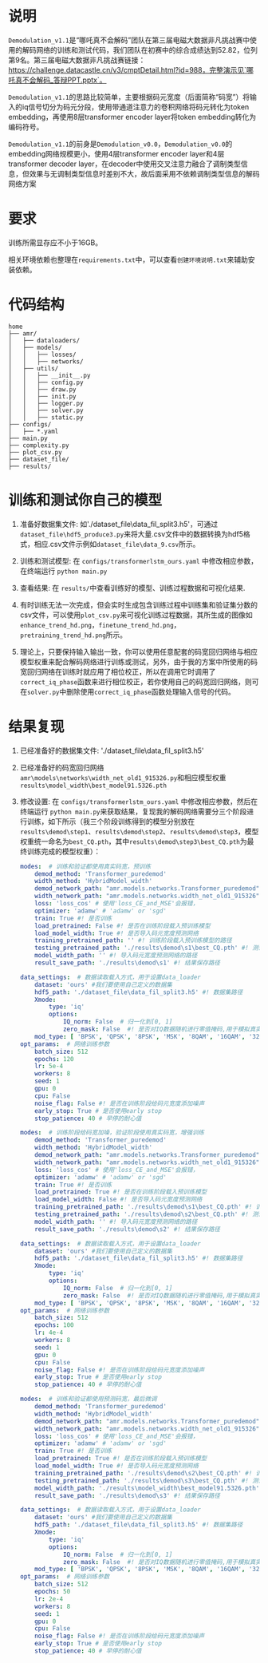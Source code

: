 # 说明
`Demodulation_v1.1`是“哪吒真不会解码”团队在第三届电磁大数据非凡挑战赛中使用的解码网络的训练和测试代码，我们团队在初赛中的综合成绩达到52.82，位列第9名。第三届电磁大数据非凡挑战赛链接：https://challenge.datacastle.cn/v3/cmptDetail.html?id=988，完整演示见`哪吒真不会解码_答辩PPT.pptx`。

`Demodulation_v1.1`的思路比较简单，主要根据码元宽度（后面简称“码宽”）将输入的iq信号切分为码元分段，使用带通道注意力的卷积网络将码元转化为token embedding，再使用8层transformer encoder layer将token embedding转化为编码符号。

`Demodulation_v1.1`的前身是`Demodulation_v0.0`，`Demodulation_v0.0`的embedding网络规模更小，使用4层transformer encoder layer和4层transformer decoder layer，在decoder中使用交叉注意力融合了调制类型信息，但效果与无调制类型信息时差别不大，故后面采用不依赖调制类型信息的解码网络方案

# 要求
训练所需显存应不小于16GB。

相关环境依赖也整理在`requirements.txt`中，可以查看`创建环境说明.txt`来辅助安装依赖。

# 代码结构
``` 
home
├── amr/
│   ├── dataloaders/
│   ├── models/
│   │   ├── losses/
│   │   ├── networks/
│   ├── utils/
│   │   ├── __init__.py
│   │   ├── config.py
│   │   ├── draw.py
│   │   ├── init.py
│   │   ├── logger.py
│   │   ├── solver.py
│   │   ├── static.py
├── configs/
│   ├── *.yaml
├── main.py
├── complexity.py
├── plot_csv.py
├── dataset_file/
├── results/
```

# 训练和测试你自己的模型
1. 准备好数据集文件: 如'./dataset_file\data_fil_split3.h5'，可通过`dataset_file\hdf5_produce3.py`来将大量.csv文件中的数据转换为hdf5格式，相应.csv文件示例如`dataset_file\data_9.csv`所示。

2. 训练和测试模型: 在 `configs/transformerlstm_ours.yaml` 中修改相应参数，在终端运行 `python main.py`

3. 查看结果: 在 `results/`中查看训练好的模型、训练过程数据和可视化结果. 

4. 有时训练无法一次完成，但会实时生成包含训练过程中训练集和验证集分数的csv文件，可以使用`plot_csv.py`来可视化训练过程数据，其所生成的图像如`enhance_trend_hd.png`，`finetune_trend_hd.png`，`pretraining_trend_hd.png`所示。

5. 理论上，只要保持输入输出一致，你可以使用任意配套的码宽回归网络与相应模型权重来配合解码网络进行训练或测试，另外，由于我的方案中所使用的码宽回归网络在训练时就应用了相位校正，所以在调用它时调用了`correct_iq_phase`函数来进行相位校正，若你使用自己的码宽回归网络，则可在`solver.py`中删除使用`correct_iq_phase`函数处理输入信号的代码。


# 结果复现
1. 已经准备好的数据集文件: './dataset_file\data_fil_split3.h5'

2. 已经准备好的码宽回归网络`amr\models\networks\width_net_old1_915326.py`和相应模型权重`results\model_width\best_model91.5326.pth`

3. 修改设置: 在 `configs/transformerlstm_ours.yaml` 中修改相应参数，然后在终端运行 `python main.py`来获取结果，复现我的解码网络需要分三个阶段进行训练，如下所示（我三个阶段训练得到的模型分别放在`results\demod\step1`、`results\demod\step2`、`results\demod\step3`，模型权重统一命名为`best_CQ.pth`，其中`results\demod\step3\best_CQ.pth`为最终训练完成的模型权重）：

    ```yaml for step1
    modes:  # 训练和验证都使用真实码宽，预训练
        demod_method: 'Transformer_puredemod'
        width_method: 'HybridModel_width'
        demod_network_path: "amr.models.networks.Transformer_puredemod"
        width_network_path: "amr.models.networks.width_net_old1_915326"
        loss: 'loss_cos' # 使用'loss_CE_and_MSE'会报错，
        optimizer: 'adamw' # 'adamw' or 'sgd'
        train: True #! 是否训练
        load_pretrained: False #! 是否在训练阶段载入预训练模型
        load_model_width: True #! 是否导入码元宽度预测网络
        training_pretrained_path: '' #! 训练阶段载入预训练模型的路径
        testing_pretrained_path: './results\demod\s1\best_CQ.pth' #! 测试阶段载入预训练模型的路径
        model_width_path: '' #! 导入码元宽度预测网络的路径
        result_save_path: './results\demod\s1' #! 结果保存路径

    data_settings:  # 数据读取载入方式，用于设置data_loader
        dataset: 'ours' #我们要使用自己定义的数据集
        hdf5_path: './dataset_file\data_fil_split3.h5' #! 数据集路径
        Xmode:
            type: 'iq'
            options:
                IQ_norm: False  # 归一化到[0, 1]
                zero_mask: False  #! 是否对IQ数据随机进行零值掩码,用于模拟真实场景中的数据缺失或增强模型的鲁棒性
        mod_type: [ 'BPSK', 'QPSK', '8PSK', 'MSK', '8QAM', '16QAM', '32QAM', '8APSK', '16APSK', '32APSK','others']
    opt_params:  # 网络训练参数
        batch_size: 512
        epochs: 120
        lr: 5e-4
        workers: 8
        seed: 1
        gpu: 0
        cpu: False
        noise_flag: False #! 是否在训练阶段给码元宽度添加噪声
        early_stop: True # 是否使用early stop
        stop_patience: 40 # 早停的耐心值
    ```

    ```yaml for step2
    modes:  # 训练阶段给码宽加噪，验证阶段使用真实码宽，增强训练
        demod_method: 'Transformer_puredemod'
        width_method: 'HybridModel_width'
        demod_network_path: "amr.models.networks.Transformer_puredemod"
        width_network_path: "amr.models.networks.width_net_old1_915326"
        loss: 'loss_cos' # 使用'loss_CE_and_MSE'会报错，
        optimizer: 'adamw' # 'adamw' or 'sgd'
        train: True #! 是否训练
        load_pretrained: True #! 是否在训练阶段载入预训练模型
        load_model_width: False #! 是否导入码元宽度预测网络
        training_pretrained_path: './results\demod\s1\best_CQ.pth' #! 训练阶段载入预训练模型的路径
        testing_pretrained_path: './results\demod\s2\best_CQ.pth' #! 测试阶段载入预训练模型的路径
        model_width_path: '' #! 导入码元宽度预测网络的路径
        result_save_path: './results\demod\s2' #! 结果保存路径

    data_settings:  # 数据读取载入方式，用于设置data_loader
        dataset: 'ours' #我们要使用自己定义的数据集
        hdf5_path: './dataset_file\data_fil_split3.h5' #! 数据集路径
        Xmode:
            type: 'iq'
            options:
                IQ_norm: False  # 归一化到[0, 1]
                zero_mask: False  #! 是否对IQ数据随机进行零值掩码,用于模拟真实场景中的数据缺失或增强模型的鲁棒性
        mod_type: [ 'BPSK', 'QPSK', '8PSK', 'MSK', '8QAM', '16QAM', '32QAM', '8APSK', '16APSK', '32APSK','others']
    opt_params:  # 网络训练参数
        batch_size: 512
        epochs: 100
        lr: 4e-4
        workers: 8
        seed: 1
        gpu: 0
        cpu: False
        noise_flag: False #! 是否在训练阶段给码元宽度添加噪声
        early_stop: True # 是否使用early stop
        stop_patience: 40 # 早停的耐心值
    ```
    ```yaml for step3
    modes:  # 训练和验证都使用预测码宽，最后微调
        demod_method: 'Transformer_puredemod'
        width_method: 'HybridModel_width'
        demod_network_path: "amr.models.networks.Transformer_puredemod"
        width_network_path: "amr.models.networks.width_net_old1_915326"
        loss: 'loss_cos' # 使用'loss_CE_and_MSE'会报错，
        optimizer: 'adamw' # 'adamw' or 'sgd'
        train: True #! 是否训练
        load_pretrained: True #! 是否在训练阶段载入预训练模型
        load_model_width: True #! 是否导入码元宽度预测网络
        training_pretrained_path: './results\demod\s2\best_CQ.pth' #! 训练阶段载入预训练模型的路径
        testing_pretrained_path: './results\demod\s3\best_CQ.pth' #! 测试阶段载入预训练模型的路径
        model_width_path: './results\model_width\best_model91.5326.pth' #! 导入码元宽度预测网络的路径
        result_save_path: './results\demod\s3' #! 结果保存路径

    data_settings:  # 数据读取载入方式，用于设置data_loader
        dataset: 'ours' #我们要使用自己定义的数据集
        hdf5_path: './dataset_file\data_fil_split3.h5' #! 数据集路径
        Xmode:
            type: 'iq'
            options:
                IQ_norm: False  # 归一化到[0, 1]
                zero_mask: False  #! 是否对IQ数据随机进行零值掩码,用于模拟真实场景中的数据缺失或增强模型的鲁棒性
        mod_type: [ 'BPSK', 'QPSK', '8PSK', 'MSK', '8QAM', '16QAM', '32QAM', '8APSK', '16APSK', '32APSK','others']
    opt_params:  # 网络训练参数
        batch_size: 512
        epochs: 50
        lr: 2e-4
        workers: 8
        seed: 1
        gpu: 0
        cpu: False
        noise_flag: False #! 是否在训练阶段给码元宽度添加噪声
        early_stop: True # 是否使用early stop
        stop_patience: 40 # 早停的耐心值
    ```

